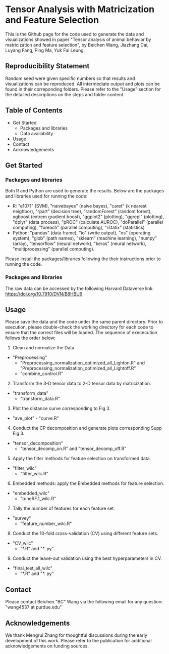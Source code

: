# Tensor Analysis with Matricization and Feature Selection
This is the Github page for the code used to generate the data and visualizations showed in paper "Tensor analysis of animal behavior by matricization and feature selection", by Beichen Wang, Jiazhang Cai, Luyang Fang, Ping Ma, Yuk Fai Leung.

## Reproducibility Statement
Random seed were given specific numbers so that results and visualizations can be reproduced. All intermediate output and plots can be found in their correponding folders. Please refer to the "Usage" section for the detailed descriptions on the steps and folder content.

## Table of Contents
- Get Started
  - Packages and libraries
  - Data availability
- Usage
- Contact
- Acknowledgements

## Get Started
### Packages and libraries
Both R and Python are used to generate the results. Below are the packages and libraries used for running the code:
- R: "e1071" (SVM), "naivebayes" (naive bayes), "caret" (k nearest neighbor), "rpart" (decision tree), "randomForest" (random forest), xgboost (extrem gradient boost), "ggplot2" (plotting), "ggrepl" (plotting), "dplyr" (data process), "pROC" (calculate AUROC), "doParallel" (parallel computing), "foreach" (parallel computing), "rstatix" (statistics)
- Python: "pandas" (data frame), "io" (write output), "os" (operating system), "glob" (path names), "sklearn" (machine learning), "numpy" (array), "tensorflow" (neural network), "keras" (neural network), "multiprocessing" (parallel computing).


Please install the packages/libraries following the their instructions prior to running the code.

### Packages and libraries
The raw data can be accessed by the following Harvard Dataverse link: https://doi.org/10.7910/DVN/B8HBU9

## Usage
Please save the data and the code under the same parent directory. Prior to execution, please double-check the working directory for each code to ensure that the correct files will be loaded. The sequence of exececution follows the order below:

1. Clean and normalize the Data.
  - "Preprocessing"
    - "Preprocessing_normalization_optimized_all_Lighton.R" and "Preprocessing_normalization_optimized_all_Lightoff.R"
    - "combine_control.R"


2. Transform the 3-D tensor data to 2-D tensor data by matricization.
  - "transform_data"
    - "transform_data.R"


3. Plot the distance curve corresponding to Fig 3.
  -  "ave_plot"
    - "curve.R"


4. Conduct the CP decomposition and generate plots corresponding Supp Fig 3.
  - "tensor_decomposition"
    -  "tensor_decomp_on.R" and "tensor_decomp_off.R"


5. Apply the filter methods for feature selection on transformed data.
  - "filter_wilc"
    - "filter_wilc.R"


6. Embedded methods: apply the Embedded methods for feature selection.
  - "embedded_wilc"
    - "tuneRF.1_wilc.R"


7. Tally the number of features for each feature set.
  - "survey"
    - "feature_number_wilc.R"


8. Conduct the 10-fold cross-validation (CV) using different feature sets.
  - "CV_wilc"
    - "\*.R" and "\*. py"


9. Conduct the leave-out validation using the best hyperparameters in CV.
  - "final_test_all_wilc"
    -  "\*.R" and "\*. py"


## Contact
Please contact Beichen "BC" Wang via the following email for any question:
"wang4537 at purdue.edu"

## Acknowledgements
We thank Mengrui Zhang for thoughtful discussions during the early development of this work. Please refer to the publication for additional acknowledgements on funding sources.
